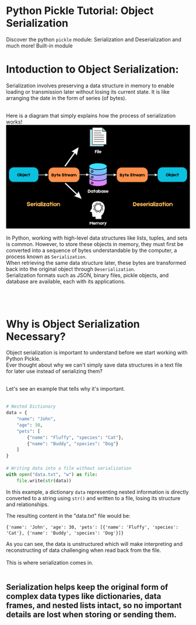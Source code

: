 # Python Pickle Tutorial: Object Serialization
Discover the python ``pickle`` module: Serialization and Deserialization and much more!
Built-in module

# Intoduction to Object Serialization:
 Serialization involves preserving a data structure in memory to enable loading or transmission later without losing its current state. It is like arranging the date in the form of series (of bytes).<br /><br />
 
 Here is a diagram that simply explains how the process of serialization works!
![Alt text](https://github.com/Maham-j/Object-Oriented/blob/main/Pickle/Pickle_Python_Object_Serialization_c63df96c79.png)

In Python, working with high-level data structures like lists, tuples, and sets is common. However, to store these objects in memory, they must first be converted into a sequence of bytes understandable by the computer, a process known as ``Serialization``.<br />
When retrieving the same data structure later, these bytes are transformed back into the original object through ``Deserialization``.<br /> 
Serialization formats such as JSON, binary files, pickle objects, and   database  are available, each with its applications. <br /> <br /> <br /> <br /> 

# Why is Object Serialization Necessary?
Object serialization is important to understand before we start working with Python Pickle.<br />
Ever thought about why we can't simply save data structures in a text file for later use instead of serializing them?<br /><br />

Let's see an example that tells why it's important.<br /><br />

```python
# Nested Dictionary
data = {
    "name": "John",
    "age": 30,
    "pets": [
        {"name": "Fluffy", "species": "Cat"},
        {"name": "Buddy", "species": "Dog"}
    ]
}

# Writing data into a file without serialization
with open("data.txt", "w") as file:
    file.write(str(data))
```

In this example, a dictionary `data` representing nested information is directly converted to a string using `str()` and written to a file, losing its structure and relationships.

The resulting content in the "data.txt" file would be:

```
{'name': 'John', 'age': 30, 'pets': [{'name': 'Fluffy', 'species': 'Cat'}, {'name': 'Buddy', 'species': 'Dog'}]}
```

As you can see, the data is unstructured which will make interpreting and reconstructing of data challenging when read back from the file.<br /><br />
This is where serialization comes in.<br /><br />

## Serialization helps keep the original form of complex data types like dictionaries, data frames, and nested lists intact, so no important details are lost when storing or sending them.

